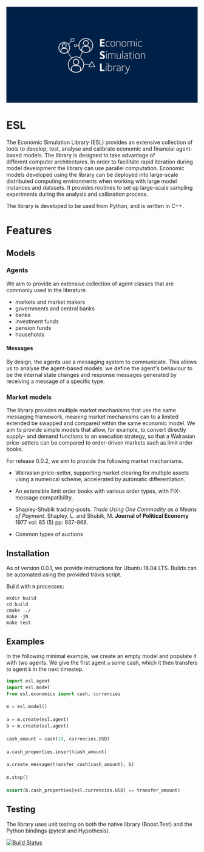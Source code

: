 ![esl project logo](https://raw.githubusercontent.com/INET-Complexity/ESL/master/project/logo/logo_card.png)


# ESL
The Economic Simulation Library (ESL) provides an extensive collection of tools to develop, test, analyse and calibrate economic and financial agent-based models. The library is designed to take advantage of different computer architectures. In order to facilitate rapid iteration during model development the library can use parallel computation. Economic models developed using the library can be deployed into large-scale distributed computing environments when working with large model instances and datasets. It provides routines to set up large-scale sampling experiments during the analysis and calibration process.

The library is developed to be used from Python, and is written in C++.  

# Features

## Models

### Agents

We aim to provide an extensive collection of agent classes that are commonly used in the literature.

* markets and market makers
* governments and central banks
* banks 
* investment funds
* pension funds
* households



#### Messages

By design, the agents use a messaging system to communicate. This allows us to analyse the agent-based models: we define the agent's behaviour to be the internal state changes and response messages generated by receiving a message of a specific type. 


### Market models

The library provides multiple market mechanisms that use the same messaging framework, meaning market mechanisms can to a limited extended be swapped and compared within the same economic model. We aim to provide simple models that allow, for example, to convert directly supply- and demand functions to an execution strategy, so that a Walrasian price-setters can be compared to order-driven markets such as limit order books. 

For release 0.0.2, we aim to provide the following market mechanisms.

* Walrasian price-setter, supporting market clearing for multiple assets using a numerical scheme, accelerated by automatic differentiation.

* An extensible limit order books with various order types, with FIX-message compatibility.

* Shapley-Shubik trading-posts. *Trade Using One Commodity as a Means of Payment*. Shapley, L. and Shubik, M. **Journal of Political Economy** 1977 vol: 85 (5) pp: 937-968.

* Common types of auctions

## Installation

As of version 0.0.1, we provide instructions for Ubuntu 18.04 LTS. Builds can be automated using the provided travis script.

Build with `N` processes:

```shell
mkdir build
cd build
cmake ../
make -jN
make test
```





## Examples

In the following minimal example, we create an empty model and populate it with two agents. We give the first agent `a` some cash, which it then transfers to agent `b` in the next timestep.
 
```python
import esl.agent
import esl.model
from esl.economics import cash, currencies

m = esl.model()

a = m.create(esl.agent)
b = m.create(esl.agent)

cash_amount = cash(10, currencies.USD)

a.cash_properties.insert(cash_amount)

a.create_message(transfer_cash(cash_amount), b)

m.step()

assert(b.cash_properties[esl.currencies.USD] == transfer_amount)

```


## Testing

The library uses unit testing on both the native library (Boost.Test) and the Python bindings (pytest and Hypothesis).

[![Build Status](https://travis-ci.org/INET-Complexity/ESL.svg?branch=master)](https://travis-ci.org/INET-Complexity/ESL)
